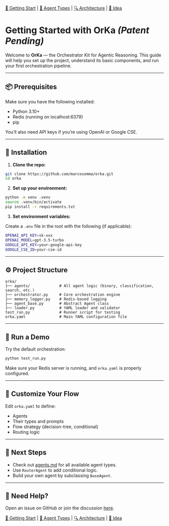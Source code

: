 [📘 Getting Start](./getting-started.md) | [🤖 Agent Types](./agents.md) | [🔍 Architecture](./architecture.md) | [🧠 Idea](./index.md)

# Getting Started with OrKa ***(Patent Pending)***

Welcome to **OrKa** — the Orchestrator Kit for Agentic Reasoning. This guide will help you set up the project, understand its basic components, and run your first orchestration pipeline.

---

## 📦 Prerequisites

Make sure you have the following installed:

- Python 3.10+
- Redis (running on localhost:6379)
- pip

You’ll also need API keys if you’re using OpenAI or Google CSE.

---

## 🚀 Installation

1. **Clone the repo:**

```bash
git clone https://github.com/marcosomma/orka.git
cd orka
```

2. **Set up your environment:**

```bash
python -m venv .venv
source .venv/bin/activate
pip install -r requirements.txt
```

3. **Set environment variables:**

Create a `.env` file in the root with the following (if applicable):

```bash
OPENAI_API_KEY=sk-xxx
OPENAI_MODEL=gpt-3.5-turbo
GOOGLE_API_KEY=your-google-api-key
GOOGLE_CSE_ID=your-cse-id
```

---

## ⚙️ Project Structure

```
orka/
├── agents/             # All agent logic (binary, classification, search, etc.)
├── orchestrator.py     # Core orchestration engine
├── memory_logger.py    # Redis-based logging
├── agent_base.py       # Abstract Agent class
├── loader.py           # YAML loader and validator
test_run.py             # Runner script for testing
orka.yaml               # Main YAML configuration file
```

---

## 🧠 Run a Demo

Try the default orchestration:

```bash
python test_run.py
```

Make sure your Redis server is running, and `orka.yaml` is properly configured.

---

## 📝 Customize Your Flow

Edit `orka.yaml` to define:
- Agents
- Their types and prompts
- Flow strategy (decision-tree, conditional)
- Routing logic

---

## 🧪 Next Steps

- Check out [agents.md](agents.md) for all available agent types.
- Use `RouterAgent` to add conditional logic.
- Build your own agent by subclassing `BaseAgent`.

---

## 🙌 Need Help?

Open an issue on GitHub or join the discussion [here](https://github.com/marcosomma/orka/issues).

[📘 Getting Start](./getting-started.md) | [🤖 Agent Types](./agents.md) | [🔍 Architecture](./architecture.md) | [🧠 Idea](./index.md)
